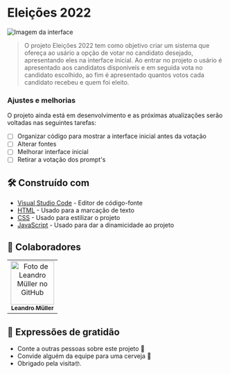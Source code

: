 # Eleições 2022

<!---Esses são exemplos. Veja https://shields.io para outras pessoas ou para personalizar este conjunto de escudos. Você pode querer incluir dependências, status do projeto e informações de licença aqui--->

<img src="" alt="Imagem da interface">

> O projeto Eleições 2022 tem como objetivo criar um sistema que ofereça ao usário a opção de votar no candidato desejado, apresentando eles na interface inicial. Ao entrar no projeto o usário é apresentado aos candidatos disponiveís e em seguida vota no candidato escolhido, ao fim é apresentado quantos votos cada candidato recebeu e quem foi eleito.

### Ajustes e melhorias

O projeto ainda está em desenvolvimento e as próximas atualizações serão voltadas nas seguintes tarefas:

- [ ] Organizar código para mostrar a interface inicial antes da votação
- [ ] Alterar fontes
- [ ] Melhorar interface inicial
- [ ] Retirar a votação dos prompt's

## 🛠️ Construído com

* [Visual Studio Code](https://code.visualstudio.com/) - Editor de código-fonte
* [HTML](https://developer.mozilla.org/pt-BR/docs/Web/HTML) - Usado para a marcação de texto
* [CSS](https://developer.mozilla.org/pt-BR/docs/Web/CSS) - Usado para estilizar o projeto
* [JavaScript](https://developer.mozilla.org/pt-BR/docs/Web/JavaScript) - Usado para dar a dinamicidade ao projeto

## 🤝 Colaboradores
<table>
  <tr>
    <td align="center">
      <a href="#">
        <img src="https://avatars.githubusercontent.com/u/75099666?v=4" width="100px;" alt="Foto de Leandro Müller no GitHub"/><br>
        <sub>
          <b>Leandro Müller</b>
        </sub>
      </a>
    </td>
</table>

## 🎁 Expressões de gratidão

* Conte a outras pessoas sobre este projeto 📢
* Convide alguém da equipe para uma cerveja 🍺 
* Obrigado pela visita🤓.
